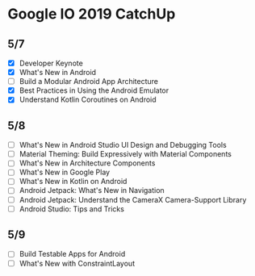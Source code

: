 # Google IO 2019 CatchUp

## 5/7

- [x] Developer Keynote
- [x] What's New in Android
- [ ] Build a Modular Android App Architecture
- [x] Best Practices in Using the Android Emulator
- [x] Understand Kotlin Coroutines on Android

## 5/8

- [ ] What's New in Android Studio UI Design and Debugging Tools
- [ ] Material Theming: Build Expressively with Material Components
- [ ] What's New in Architecture Components
- [ ] What's New in Google Play
- [ ] What's New in Kotlin on Android
- [ ] Android Jetpack: What's New in Navigation
- [ ] Android Jetpack: Understand the CameraX Camera-Support Library
- [ ] Android Studio: Tips and Tricks

## 5/9

- [ ] Build Testable Apps for Android
- [ ] What's New with ConstraintLayout
